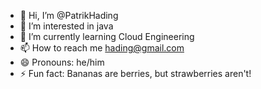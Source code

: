 - 👋 Hi, I’m @PatrikHading
- 👀 I’m interested in java
- 🌱 I’m currently learning Cloud Engineering
- 📫 How to reach me hading@gmail.com
- 😄 Pronouns: he/him
- ⚡ Fun fact: Bananas are berries, but strawberries aren't!

<!---
PatrikHading/PatrikHading is a ✨ special ✨ repository because its `README.md` (this file) appears on your GitHub profile.
You can click the Preview link to take a look at your changes.
--->
